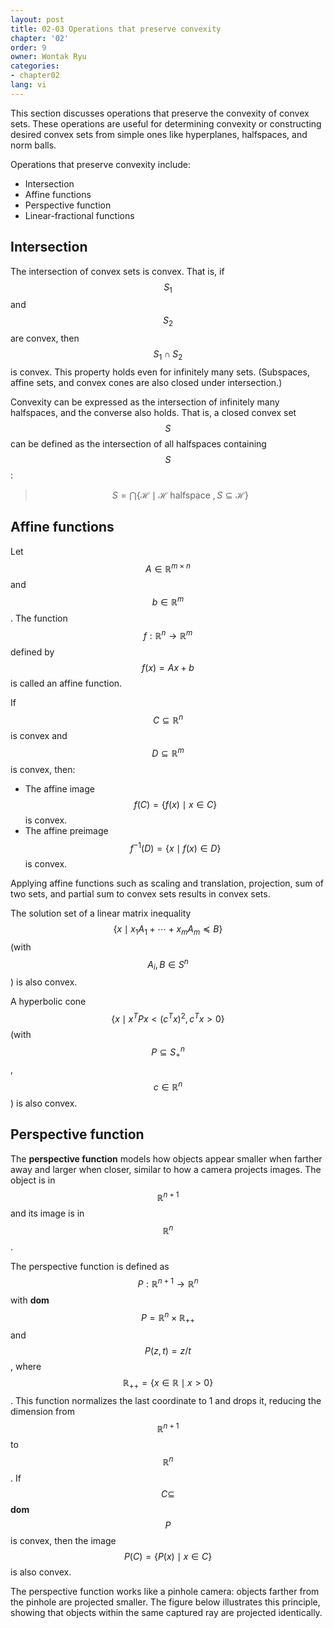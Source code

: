 ```yaml
---
layout: post
title: 02-03 Operations that preserve convexity
chapter: '02'
order: 9
owner: Wontak Ryu
categories:
- chapter02
lang: vi
---
```


This section discusses operations that preserve the convexity of convex sets. These operations are useful for determining convexity or constructing desired convex sets from simple ones like hyperplanes, halfspaces, and norm balls.

Operations that preserve convexity include:

* Intersection
* Affine functions
* Perspective function
* Linear-fractional functions

## Intersection

The intersection of convex sets is convex. That is, if $$S_1$$ and $$S_2$$ are convex, then $$S_1 \cap S_2$$ is convex. This property holds even for infinitely many sets. (Subspaces, affine sets, and convex cones are also closed under intersection.)

Convexity can be expressed as the intersection of infinitely many halfspaces, and the converse also holds. That is, a closed convex set $$S$$ can be defined as the intersection of all halfspaces containing $$S$$:

> $$S = \bigcap \{\mathcal{H} \mid \mathcal{H} \text{ halfspace }, S \subseteq \mathcal{H}\}$$

## Affine functions

Let $$A \in \mathbb{R}^{m \times n}$$ and $$b \in \mathbb{R}^{m}$$. The function $$f : \mathbb{R}^n \to \mathbb{R}^m$$ defined by $$f(x) = Ax + b$$ is called an affine function.

If $$C \subseteq \mathbb{R}^n$$ is convex and $$D \subseteq \mathbb{R}^m$$ is convex, then:

* The affine image $$f(C) = \{f(x) \mid x \in C\}$$ is convex.
* The affine preimage $$f^{-1}(D) = \{x \mid f(x) \in D\}$$ is convex.

Applying affine functions such as scaling and translation, projection, sum of two sets, and partial sum to convex sets results in convex sets.

The solution set of a linear matrix inequality $$\{x \mid x_1 A_1 + \cdots + x_m A_m \preceq B\}$$ (with $$A_i, B \in S^n$$) is also convex.

A hyperbolic cone $$\{x \mid x^T P x < (c^T x)^2, c^T x > 0\}$$ (with $$P \subseteq S^n_+$$, $$c \in \mathbb{R}^n$$) is also convex.

## Perspective function

The **perspective function** models how objects appear smaller when farther away and larger when closer, similar to how a camera projects images. The object is in $$\mathbb{R}^{n+1}$$ and its image is in $$\mathbb{R}^n$$.

The perspective function is defined as $$P : \mathbb{R}^{n+1} \to \mathbb{R}^{n}$$ with **dom** $$P = \mathbb{R}^{n} \times \mathbb{R}_{++}$$ and $$P(z,t) = z/t$$, where $$\mathbb{R}_{++} = \{x \in \mathbb{R} \mid x > 0\}$$. This function normalizes the last coordinate to 1 and drops it, reducing the dimension from $$\mathbb{R}^{n+1}$$ to $$\mathbb{R}^n$$. If $$C \subseteq$$ **dom** $$P$$ is convex, then the image $$P(C) = \{P(x) \mid x \in C\}$$ is also convex.

The perspective function works like a pinhole camera: objects farther from the pinhole are projected smaller. The figure below illustrates this principle, showing that objects within the same captured ray are projected identically.

